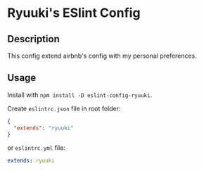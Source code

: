 # Ryuuki's ESlint Config

## Description
This config extend  airbnb's config with my personal preferences.

## Usage
Install with `npm install -D eslint-config-ryuuki`.

Create `eslintrc.json` file in root folder:
```json
{
  "extends": "ryuuki"
}
```
or `eslintrc.yml` file:
```yml
extends: ryuuki
```